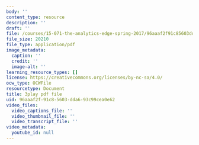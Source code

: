 ```yaml
---
body: ''
content_type: resource
description: ''
draft: ''
file: /courses/15-071-the-analytics-edge-spring-2017/96aaaf2f91c85603dda693c99cea0e62_En0xvjBnmfU.pdf
file_size: 20210
file_type: application/pdf
image_metadata:
  caption: ''
  credit: ''
  image-alt: ''
learning_resource_types: []
license: https://creativecommons.org/licenses/by-nc-sa/4.0/
ocw_type: OCWFile
resourcetype: Document
title: 3play pdf file
uid: 96aaaf2f-91c8-5603-dda6-93c99cea0e62
video_files:
  video_captions_file: ''
  video_thumbnail_file: ''
  video_transcript_file: ''
video_metadata:
  youtube_id: null
---
```

